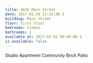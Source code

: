 ```yaml
---
title: 1635 Main Street
date: 2017-01-28 21:32:00 Z
building: Main Street
floor: First Floor
bedrooms: studio
bathrooms: 1
available at: 2017-02-01 00:00:00 Z
is available: false
---
```


Studio Apartment
Community Brick Patio
